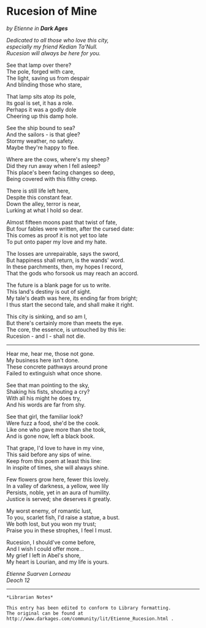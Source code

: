 # Rucesion of Mine

_by Etienne in **Dark Ages**_

_Dedicated to all those who love this city,_  
_especially my friend Kedian Ta'Null._  
_Rucesion will always be here for you._  

See that lamp over there?  
The pole, forged with care,  
The light, saving us from despair  
And blinding those who stare,  

That lamp sits atop its pole,  
Its goal is set, it has a role.  
Perhaps it was a godly dole  
Cheering up this damp hole.  

See the ship bound to sea?  
And the sailors - is that glee?  
Stormy weather, no safety.  
Maybe they're happy to flee.  

Where are the cows, where's my sheep?  
Did they run away when I fell asleep?  
This place's been facing changes so deep,  
Being covered with this filthy creep.  

There is still life left here,  
Despite this constant fear.  
Down the alley, terror is near,  
Lurking at what I hold so dear.  

Almost fifteen moons past that twist of fate,  
But four fables were written, after the cursed date:  
This comes as proof it is not yet too late  
To put onto paper my love and my hate.  

The losses are unrepairable, says the sword,  
But happiness shall return, is the wands' word.  
In these parchments, then, my hopes I record,  
That the gods who forsook us may reach an accord.  

The future is a blank page for us to write.  
This land's destiny is out of sight.  
My tale's death was here, its ending far from bright;  
I thus start the second tale, and shall make it right.  

This city is sinking, and so am I,  
But there's certainly more than meets the eye.  
The core, the essence, is untouched by this lie:  
Rucesion - and I - shall not die.  

***

Hear me, hear me, those not gone.  
My business here isn't done.  
These concrete pathways around prone  
Failed to extinguish what once shone.  

See that man pointing to the sky,  
Shaking his fists, shouting a cry?  
With all his might he does try,  
And his words are far from shy.  

See that girl, the familiar look?  
Were fuzz a food, she'd be the cook.  
Like one who gave more than she took,  
And is gone now, left a black book.  

That grape, I'd love to have in my vine,  
This said before any sips of wine.  
Keep from this poem at least this line:  
In inspite of times, she will always shine.  

Few flowers grow here, fewer this lovely.  
In a valley of darkness, a yellow, wee lily  
Persists, noble, yet in an aura of humility.  
Justice is served; she deserves it greatly.  

My worst enemy, of romantic lust,  
To you, scarlet fish, I'd raise a statue, a bust.  
We both lost, but you won my trust;  
Praise you in these strophes, I feel I must.  

Rucesion, I should've come before,  
And I wish I could offer more...  
My grief I left in Abel's shore,  
My heart is Lourian, and my life is yours.  

_Etienne Suarven Lorneau_  
_Deoch 12_

***

```
*Librarian Notes*

This entry has been edited to conform to Library formatting.
The original can be found at http://www.darkages.com/community/lit/Etienne_Rucesion.html .
```
